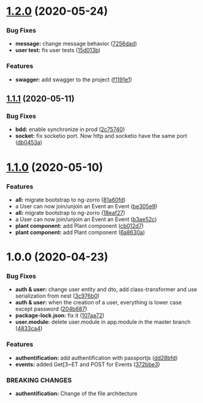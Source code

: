 # [1.2.0](https://github.com/LeaferInc/rest-api/compare/v1.1.1...v1.2.0) (2020-05-24)


### Bug Fixes

* **message:** change message behavior ([7256dad](https://github.com/LeaferInc/rest-api/commit/7256dad45c2d82f974530f9abf1ae6fd04a0364e))
* **user test:** fix user tests ([15d013b](https://github.com/LeaferInc/rest-api/commit/15d013b1cf7e315d8f2293aeadab467c46406906))


### Features

* **swagger:** add swagger to the project ([f1191e1](https://github.com/LeaferInc/rest-api/commit/f1191e1fc3fcaf95dd36bb37dfaaa0c7012e0f28))

## [1.1.1](https://github.com/LeaferInc/rest-api/compare/v1.1.0...v1.1.1) (2020-05-11)


### Bug Fixes

* **bdd:** enable synchronize in prod ([2c75740](https://github.com/LeaferInc/rest-api/commit/2c75740c033d0096fcdbd49eaf1b4a4eba3ac3dd))
* **socket:** fix socketio port. Now http and socketio have the same port ([db0453a](https://github.com/LeaferInc/rest-api/commit/db0453a0d344327ecd32feaa9c6f3f07d0dba59d))

# [1.1.0](https://github.com/LeaferInc/rest-api/compare/v1.0.0...v1.1.0) (2020-05-10)


### Features

* **all:** migrate bootstrap to ng-zorro ([81a60fd](https://github.com/LeaferInc/rest-api/commit/81a60fd14b9d52523a4697e7bfe5626f069775ad))
* a User can now join/unjoin an Event an Event ([be305e9](https://github.com/LeaferInc/rest-api/commit/be305e98562b4c659b2383f42b2c20059c7511d1))
* **all:** migrate bootstrap to ng-zorro ([18eaf27](https://github.com/LeaferInc/rest-api/commit/18eaf2719a9caf478dbfe3661d501cb57a9c10ba))
* a User can now join/unjoin an Event an Event ([b3ae52c](https://github.com/LeaferInc/rest-api/commit/b3ae52ca95f3b9b10c0e28a8cc171547784a0400))
* **plant component:** add Plant component ([cb012d7](https://github.com/LeaferInc/rest-api/commit/cb012d7a0fa1cb7f980471d145a4e02bb4b6c6be))
* **plant component:** add Plant component ([6a8630a](https://github.com/LeaferInc/rest-api/commit/6a8630a8f12b2da7f1e9cd29c228d585c3fd4388))

# 1.0.0 (2020-04-23)


### Bug Fixes

* **auth & user:** change user entity and dto, add class-transformer and use serialization from nest ([3c976b0](https://github.com/LeaferInc/rest-api/commit/3c976b09d05b08ed3ef188804576bda672715769))
* **auth & user:** when the creation of a user, everything is lower case except password ([204b687](https://github.com/LeaferInc/rest-api/commit/204b687b4c49c1808a00d4da4e6892f420b104ee))
* **package-lock.json:** fix it ([107aa72](https://github.com/LeaferInc/rest-api/commit/107aa725a747bb1072d696618f622213e91a74c5))
* **user.module:** delete user.module in app.module in the master branch ([4833ca4](https://github.com/LeaferInc/rest-api/commit/4833ca4f2269c69e80bf16fc51bd02427df189cd))


### Features

* **authentification:** add authentification with passportjs ([dd28bfd](https://github.com/LeaferInc/rest-api/commit/dd28bfd818463030a75702efb838883d733e36ba))
* **events:** added Get[3~ET and POST for Events ([372bbe3](https://github.com/LeaferInc/rest-api/commit/372bbe343ad20fcee1016192ea7c8cef85625560))


### BREAKING CHANGES

* **authentification:** Change of the file architecture
